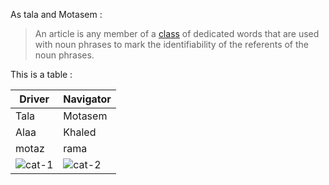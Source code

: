 As tala and Motasem :
>  An article is any member of a [class](https://en.wikipedia.org/wiki/Article_(grammar)) of dedicated words that are used with noun phrases to mark the identifiability of the referents of the noun phrases.

This is a table :


Driver | Navigator
------------ | -------------
Tala | Motasem
Alaa | Khaled
motaz | rama
![cat-1](https://img.webmd.com/dtmcms/live/webmd/consumer_assets/site_images/article_thumbnails/other/cat_relaxing_on_patio_other/1800x1200_cat_relaxing_on_patio_other.jpg)|![cat-2](https://www.humanesociety.org/sites/default/files/styles/1240x698/public/2018/08/kitten-440379.jpg?h=c8d00152&itok=1fdekAh2)